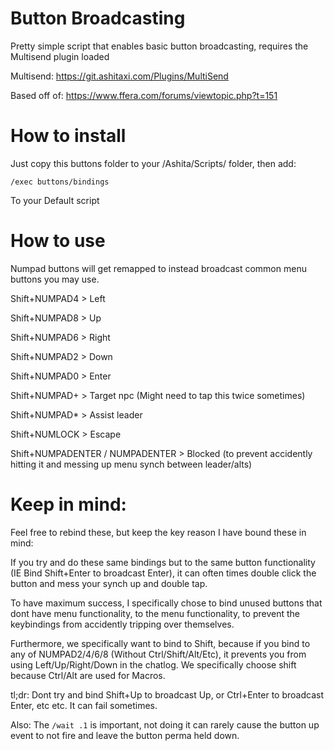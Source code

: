 # Button Broadcasting

Pretty simple script that enables basic button broadcasting, requires the Multisend plugin loaded

Multisend: https://git.ashitaxi.com/Plugins/MultiSend

Based off of: https://www.ffera.com/forums/viewtopic.php?t=151

# How to install

Just copy this buttons folder to your /Ashita/Scripts/ folder, then add:

`/exec buttons/bindings`

To your Default script

# How to use

Numpad buttons will get remapped to instead broadcast common menu buttons you may use.

Shift+NUMPAD4 > Left

Shift+NUMPAD8 > Up

Shift+NUMPAD6 > Right

Shift+NUMPAD2 > Down

Shift+NUMPAD0 > Enter

Shift+NUMPAD+ > Target npc (Might need to tap this twice sometimes)

Shift+NUMPAD* > Assist leader

Shift+NUMLOCK > Escape

Shift+NUMPADENTER / NUMPADENTER > Blocked (to prevent accidently hitting it and messing up menu synch between leader/alts)

# Keep in mind:

Feel free to rebind these, but keep the key reason I have bound these in mind:

If you try and do these same bindings but to the same button functionality (IE Bind Shift+Enter to broadcast Enter), it can often times double click the button and mess your synch up and double tap.

To have maximum success, I specifically chose to bind unused buttons that dont have menu functionality, to the menu functionality, to prevent the keybindings from accidently tripping over themselves.

Furthermore, we specifically want to bind to Shift, because if you bind to any of NUMPAD2/4/6/8 (Without Ctrl/Shift/Alt/Etc), it prevents you from using Left/Up/Right/Down in the chatlog. We specifically choose shift because Ctrl/Alt are used for Macros.

tl;dr: Dont try and bind Shift+Up to broadcast Up, or Ctrl+Enter to broadcast Enter, etc etc. It can fail sometimes.

Also: The `/wait .1` is important, not doing it can rarely cause the button up event to not fire and leave the button perma held down.